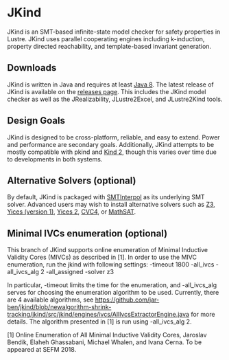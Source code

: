 JKind
=====

JKind is an SMT-based infinite-state model checker for safety
properties in Lustre. JKind uses parallel cooperating engines
including k-induction, property directed reachability, and
template-based invariant generation.

Downloads
---------

JKind is written in Java and requires at least [Java
8](https://java.com/download). The latest release of JKind is available on the
[releases page](https://github.com/agacek/jkind/releases). This includes the
JKind model checker as well as the JRealizability, JLustre2Excel, and
JLustre2Kind tools.

Design Goals
------------

JKind is designed to be cross-platform, reliable, and easy to
extend. Power and performance are secondary goals. Additionally,
JKind attempts to be mostly compatible with pkind and [Kind
2](http://kind2-mc.github.io/kind2/), though this varies over
time due to developments in both systems.


Alternative Solvers (optional)
------------------------------

By default, JKind is packaged with [SMTInterpol](http://ultimate.informatik.uni-freiburg.de/smtinterpol/) 
as its underlying SMT solver. Advanced users may wish to install alternative solvers such as 
[Z3](https://github.com/Z3Prover/z3),
[Yices (version 1)](http://yices.csl.sri.com/download-yices1.shtml), 
[Yices 2](http://yices.csl.sri.com/index.shtml),
[CVC4](http://cvc4.cs.nyu.edu/web/), or
[MathSAT](http://mathsat.fbk.eu/).

Minimal IVCs enumeration (optional)
-----------------------------------
This branch of JKind supports online enumeration of Minimal Inductive Validity Cores (MIVCs) as described in [1]. In order to use the MIVC enumeration, run the jkind with following settings:
-timeout 1800 -all_ivcs -all_ivcs_alg 2 -all_assigned -solver z3

In particular, -timeout limits the time for the enumeration, and -all_ivcs_alg serves for choosing the enumeration algorithm to be used. Currently, there are 4 available algorithms, see https://github.com/jar-ben/jkind/blob/newalgorithm-shrink-tracking/jkind/src/jkind/engines/ivcs/AllIvcsExtractorEngine.java for more details. The algorithm presented in [1] is run using -all_ivcs_alg 2.

[1] 	Online Enumeration of All Minimal Inductive Validity Cores, Jaroslav Bendik, Elaheh Ghassabani, Michael Whalen, and Ivana Cerna. To be appeared at SEFM 2018.
